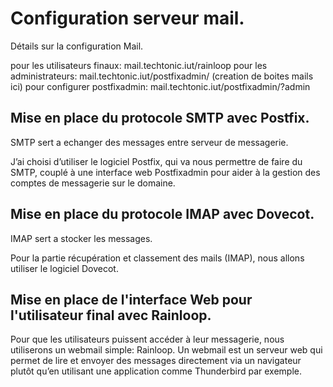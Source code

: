 # Configuration serveur mail.

Détails sur la configuration Mail.

pour les utilisateurs finaux: mail.techtonic.iut/rainloop
pour les administrateurs: mail.techtonic.iut/postfixadmin/ (creation de boites mails ici)
pour configurer postfixadmin: mail.techtonic.iut/postfixadmin/?admin

## Mise en place du protocole SMTP avec Postfix.

SMTP sert a echanger des messages entre serveur de messagerie.

J’ai choisi d’utiliser le logiciel Postfix, qui va nous permettre de faire du SMTP, couplé à une interface web Postfixadmin pour aider à la gestion des comptes de messagerie sur le domaine.


## Mise en place du protocole IMAP avec Dovecot.

IMAP sert a stocker les messages.

Pour la partie récupération et classement des mails (IMAP), nous allons utiliser le logiciel Dovecot.

## Mise en place de l'interface Web pour l'utilisateur final avec Rainloop.

Pour que les utilisateurs puissent accéder à leur messagerie, nous utiliserons un webmail simple: Rainloop. Un webmail est un serveur web qui permet de lire et envoyer des messages directement via un navigateur plutôt qu’en utilisant une application comme Thunderbird par exemple.

